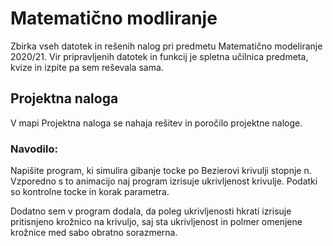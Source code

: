 # Matematično modliranje

Zbirka vseh datotek in rešenih nalog pri predmetu Matematično modeliranje 2020/21. Vir pripravljenih datotek in funkcij je spletna učilnica predmeta, kvize in izpite pa sem reševala sama.

## Projektna naloga

V mapi Projektna naloga se nahaja rešitev in poročilo projektne naloge.

### Navodilo:
Napišite program, ki simulira gibanje tocke po Bezierovi krivulji stopnje n.
Vzporedno s to animacijo naj program izrisuje ukrivljenost krivulje. Podatki
so kontrolne tocke in korak parametra.

Dodatno sem v program dodala, da poleg ukrivljenosti hkrati izrisuje pritisnjeno krožnico na krivuljo, saj sta ukrivljenost in polmer omenjene krožnice med sabo obratno sorazmerna. 
